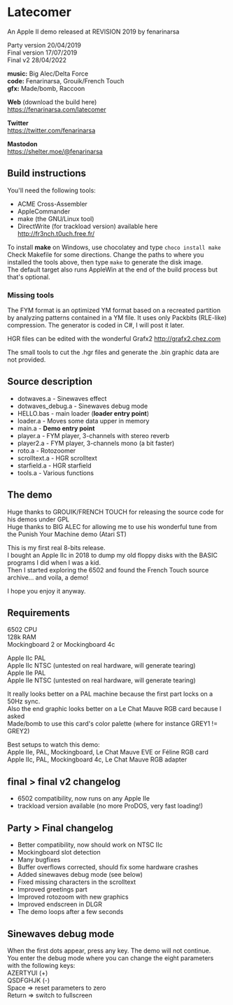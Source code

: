 # Latecomer

An Apple II demo released at REVISION 2019 by fenarinarsa

Party version 20/04/2019  
Final version 17/07/2019  
Final v2 28/04/2022  
   
**music:** Big Alec/Delta Force  
**code:** Fenarinarsa, Grouik/French Touch  
**gfx:** Made/bomb, Raccoon  

**Web** (download the build here)  
https://fenarinarsa.com/latecomer  

**Twitter**  
https://twitter.com/fenarinarsa  

**Mastodon**  
https://shelter.moe/@fenarinarsa  


## Build instructions

 
You'll need the following tools:  
- ACME Cross-Assembler  
- AppleCommander  
- make (the GNU/Linux tool)  
- DirectWrite (for trackload version) available here http://fr3nch.t0uch.free.fr/

To install **make** on Windows, use chocolatey and type `choco install make`  
Check Makefile for some directions. 
Change the paths to where you installed the tools above, then type `make` to generate the disk image.  
The default target also runs AppleWin at the end of the build process but that's optional.  

### Missing tools

The FYM format is an optimized YM format based on a recreated partition by analyzing patterns contained in a YM file. It uses only Packbits (RLE-like) compression. The generator is coded in C#, I will post it later.

HGR files can be edited with the wonderful Grafx2 http://grafx2.chez.com

The small tools to cut the .hgr files and generate the .bin graphic data are not provided.


## Source description

- dotwaves.a - Sinewaves effect
- dotwaves_debug.a - Sinewaves debug mode
- HELLO.bas - main loader (**loader entry point**)
- loader.a - Moves some data upper in memory
- main.a - **Demo entry point**
- player.a - FYM player, 3-channels with stereo reverb
- player2.a - FYM player, 3-channels mono (a bit faster)
- roto.a - Rotozoomer
- scrolltext.a - HGR scrolltext
- starfield.a - HGR starfield
- tools.a - Various functions


## The demo

Huge thanks to GROUIK/FRENCH TOUCH for releasing the source code for his demos under GPL  
Huge thanks to BIG ALEC for allowing me to use his wonderful tune from the Punish Your Machine demo (Atari ST)  

This is my first real 8-bits release.  
I bought an Apple IIc in 2018 to dump my old floppy disks with the BASIC programs I did when I was a kid.  
Then I started exploring the 6502 and found the French Touch source archive... and voila, a demo!  

I hope you enjoy it anyway.


## Requirements

6502 CPU  
128k RAM  
Mockingboard 2 or Mockingboard 4c  

Apple IIc PAL  
Apple IIc NTSC (untested on real hardware, will generate tearing)  
Apple IIe PAL  
Apple IIe NTSC (untested on real hardware, will generate tearing)  

It really looks better on a PAL machine because the first part locks on a 50Hz sync.  
Also the end graphic looks better on a Le Chat Mauve RGB card because I asked  
Made/bomb to use this card's color palette (where for instance GREY1 != GREY2)  

Best setups to watch this demo:  
Apple IIe, PAL, Mockingboard, Le Chat Mauve EVE or Féline RGB card  
Apple IIc, PAL, Mockingboard 4c, Le Chat Mauve RGB adapter  


## final > final v2 changelog

- 6502 compatibility, now runs on any Apple IIe  
- trackload version available (no more ProDOS, very fast loading!)

## Party > Final changelog

- Better compatibility, now should work on NTSC IIc  
- Mockingboard slot detection  
- Many bugfixes  
- Buffer overflows corrected, should fix some hardware crashes  
- Added sinewaves debug mode (see below)  
- Fixed missing characters in the scrolltext  
- Improved greetings part  
- Improved rotozoom with new graphics  
- Improved endscreen in DLGR  
- The demo loops after a few seconds  


## Sinewaves debug mode

When the first dots appear, press any key. The demo will not continue.  
You enter the debug mode where you can change the eight parameters  
with the following keys:  
AZERTYUI (+)  
QSDFGHJK (-)  
Space => reset parameters to zero  
Return => switch to fullscreen  
